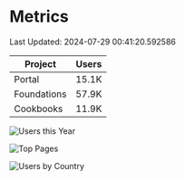 # Metrics 

Last Updated: 2024-07-29 00:41:20.592586

| Project | Users |
| ----- | ----- |
| Portal | 15.1K |
| Foundations | 57.9K |
| Cookbooks | 11.9K |

![Users this Year](metrics/thisyear.png)

![Top Pages](metrics/toppages.png)

![Users by Country](metrics/bycountry.png)

